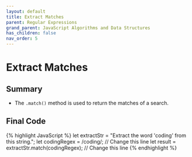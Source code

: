 ```yaml
---
layout: default
title: Extract Matches
parent: Regular Expressions
grand_parent: JavaScript Algorithms and Data Structures
has_children: false
nav_order: 5
---
```

# Extract Matches
## Summary
- The `.match()` method is used to return the matches of a search.

## Final Code

{% highlight JavaScript %}
let extractStr = "Extract the word 'coding' from this string.";
let codingRegex = /coding/; // Change this line
let result = extractStr.match(codingRegex); // Change this line
{% endhighlight %}